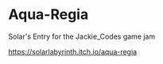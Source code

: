 # Aqua-Regia
Solar's Entry for the Jackie_Codes game jam

https://solarlabyrinth.itch.io/aqua-regia
